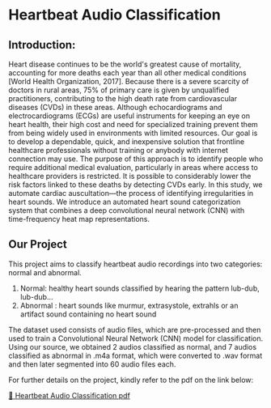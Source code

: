 # Heartbeat Audio Classification
## Introduction:

Heart disease continues to be the world's greatest cause of mortality, accounting for more
deaths each year than all other medical conditions [World Health Organization, 2017]. Because
there is a severe scarcity of doctors in rural areas, 75% of primary care is given by unqualified
practitioners, contributing to the high death rate from cardiovascular diseases (CVDs) in these
areas. Although echocardiograms and electrocardiograms (ECGs) are useful instruments for
keeping an eye on heart health, their high cost and need for specialized training prevent them
from being widely used in environments with limited resources. Our goal is to develop a
dependable, quick, and inexpensive solution that frontline healthcare professionals without
training or anybody with internet connection may use.
The purpose of this approach is to identify people who require additional medical evaluation,
particularly in areas where access to healthcare providers is restricted. It is possible to
considerably lower the risk factors linked to these deaths by detecting CVDs early. In this study,
we automate cardiac auscultation—the process of identifying irregularities in heart sounds. We
introduce an automated heart sound categorization system that combines a deep convolutional
neural network (CNN) with time-frequency heat map representations.

## Our Project

This project aims to classify heartbeat audio recordings into two categories: normal and
abnormal.

1. Normal: healthy heart sounds classified by hearing the pattern lub-dub, lub-dub…
2. Abnormal : heart sounds like murmur, extrasystole, extrahls or an artifact sound
containing no heart sound

The dataset used consists of audio files, which are pre-processed and then used to train a
Convolutional Neural Network (CNN) model for classification.
Using our source, we obtained 2 audios classified as normal, and 7 audios classified as
abnormal in .m4a format, which were converted to .wav format and then later segmented into 60
audio files each.

For further details on the project, kindly refer to the pdf on the link below:

[🔗 Heartbeat Audio Classification pdf](https://github.com/syedmohiuddinzia/mitralValveAbnormalityDetection/blob/main/Heartbeat%20Audio%20Classification.pdf)

